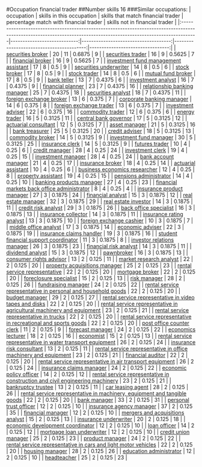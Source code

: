 #Occupation financial trader
##Number skills 16
###Similar occupations:
| occupation                                                                                                                                                        |   skills in this occupation |   skills that match financial trader |   percentage match with financial trader |   skills not in financial trader |
|:------------------------------------------------------------------------------------------------------------------------------------------------------------------|----------------------------:|-------------------------------------:|-----------------------------------------:|---------------------------------:|
| [securities broker](securities_broker.md)                                                                                                                         |                          20 |                                   11 |                                   0.6875 |                                9 |
| [securities trader](securities_trader.md)                                                                                                                         |                          16 |                                    9 |                                   0.5625 |                                7 |
| [financial broker](financial_broker.md)                                                                                                                           |                          16 |                                    9 |                                   0.5625 |                                7 |
| [investment fund management assistant](investment_fund_management_assistant.md)                                                                                   |                          17 |                                    8 |                                   0.5    |                                9 |
| [securities underwriter](securities_underwriter.md)                                                                                                               |                          14 |                                    8 |                                   0.5    |                                6 |
| [stock broker](stock_broker.md)                                                                                                                                   |                          17 |                                    8 |                                   0.5    |                                9 |
| [stock trader](stock_trader.md)                                                                                                                                   |                          14 |                                    8 |                                   0.5    |                                6 |
| [mutual fund broker](mutual_fund_broker.md)                                                                                                                       |                          17 |                                    8 |                                   0.5    |                                9 |
| [bank teller](bank_teller.md)                                                                                                                                     |                          13 |                                    7 |                                   0.4375 |                                6 |
| [investment analyst](investment_analyst.md)                                                                                                                       |                          16 |                                    7 |                                   0.4375 |                                9 |
| [financial planner](financial_planner.md)                                                                                                                         |                          23 |                                    7 |                                   0.4375 |                               16 |
| [relationship banking manager](relationship_banking_manager.md)                                                                                                   |                          25 |                                    7 |                                   0.4375 |                               18 |
| [securities analyst](securities_analyst.md)                                                                                                                       |                          18 |                                    7 |                                   0.4375 |                               11 |
| [foreign exchange broker](foreign_exchange_broker.md)                                                                                                             |                          13 |                                    6 |                                   0.375  |                                7 |
| [corporate banking manager](corporate_banking_manager.md)                                                                                                         |                          14 |                                    6 |                                   0.375  |                                8 |
| [foreign exchange trader](foreign_exchange_trader.md)                                                                                                             |                          13 |                                    6 |                                   0.375  |                                7 |
| [investment adviser](investment_adviser.md)                                                                                                                       |                          22 |                                    6 |                                   0.375  |                               16 |
| [commodity trader](commodity_trader.md)                                                                                                                           |                          12 |                                    6 |                                   0.375  |                                6 |
| [energy trader](energy_trader.md)                                                                                                                                 |                          16 |                                    5 |                                   0.3125 |                               11 |
| [central bank governor](central_bank_governor.md)                                                                                                                 |                          17 |                                    5 |                                   0.3125 |                               12 |
| [actuarial consultant](actuarial_consultant.md)                                                                                                                   |                          12 |                                    5 |                                   0.3125 |                                7 |
| [asset manager](asset_manager.md)                                                                                                                                 |                          21 |                                    5 |                                   0.3125 |                               16 |
| [bank treasurer](bank_treasurer.md)                                                                                                                               |                          25 |                                    5 |                                   0.3125 |                               20 |
| [credit adviser](credit_adviser.md)                                                                                                                               |                          18 |                                    5 |                                   0.3125 |                               13 |
| [commodity broker](commodity_broker.md)                                                                                                                           |                          14 |                                    5 |                                   0.3125 |                                9 |
| [investment fund manager](investment_fund_manager.md)                                                                                                             |                          30 |                                    5 |                                   0.3125 |                               25 |
| [insurance clerk](insurance_clerk.md)                                                                                                                             |                          14 |                                    5 |                                   0.3125 |                                9 |
| [futures trader](futures_trader.md)                                                                                                                               |                          10 |                                    4 |                                   0.25   |                                6 |
| [credit manager](credit_manager.md)                                                                                                                               |                          28 |                                    4 |                                   0.25   |                               24 |
| [investment clerk](investment_clerk.md)                                                                                                                           |                          19 |                                    4 |                                   0.25   |                               15 |
| [investment manager](investment_manager.md)                                                                                                                       |                          28 |                                    4 |                                   0.25   |                               24 |
| [bank account manager](bank_account_manager.md)                                                                                                                   |                          21 |                                    4 |                                   0.25   |                               17 |
| [insurance broker](insurance_broker.md)                                                                                                                           |                          18 |                                    4 |                                   0.25   |                               14 |
| [actuarial assistant](actuarial_assistant.md)                                                                                                                     |                          10 |                                    4 |                                   0.25   |                                6 |
| [business economics researcher](business_economics_researcher.md)                                                                                                 |                          12 |                                    4 |                                   0.25   |                                8 |
| [property assistant](property_assistant.md)                                                                                                                       |                          19 |                                    4 |                                   0.25   |                               15 |
| [pensions administrator](pensions_administrator.md)                                                                                                               |                          14 |                                    4 |                                   0.25   |                               10 |
| [banking products manager](banking_products_manager.md)                                                                                                           |                          27 |                                    4 |                                   0.25   |                               23 |
| [financial markets back office administrator](financial_markets_back_office_administrator.md)                                                                     |                           8 |                                    4 |                                   0.25   |                                4 |
| [insurance product manager](insurance_product_manager.md)                                                                                                         |                          27 |                                    3 |                                   0.1875 |                               24 |
| [financial analyst](financial_analyst.md)                                                                                                                         |                          15 |                                    3 |                                   0.1875 |                               12 |
| [real estate manager](real_estate_manager.md)                                                                                                                     |                          32 |                                    3 |                                   0.1875 |                               29 |
| [real estate investor](real_estate_investor.md)                                                                                                                   |                          14 |                                    3 |                                   0.1875 |                               11 |
| [credit risk analyst](credit_risk_analyst.md)                                                                                                                     |                          29 |                                    3 |                                   0.1875 |                               26 |
| [back office specialist](back_office_specialist.md)                                                                                                               |                          16 |                                    3 |                                   0.1875 |                               13 |
| [insurance collector](insurance_collector.md)                                                                                                                     |                          14 |                                    3 |                                   0.1875 |                               11 |
| [insurance rating analyst](insurance_rating_analyst.md)                                                                                                           |                          13 |                                    3 |                                   0.1875 |                               10 |
| [foreign exchange cashier](foreign_exchange_cashier.md)                                                                                                           |                          10 |                                    3 |                                   0.1875 |                                7 |
| [middle office analyst](middle_office_analyst.md)                                                                                                                 |                          17 |                                    3 |                                   0.1875 |                               14 |
| [economic adviser](economic_adviser.md)                                                                                                                           |                          22 |                                    3 |                                   0.1875 |                               19 |
| [insurance claims handler](insurance_claims_handler.md)                                                                                                           |                          19 |                                    3 |                                   0.1875 |                               16 |
| [student financial support coordinator](student_financial_support_coordinator.md)                                                                                 |                          11 |                                    3 |                                   0.1875 |                                8 |
| [investor relations manager](investor_relations_manager.md)                                                                                                       |                          26 |                                    3 |                                   0.1875 |                               23 |
| [financial risk analyst](financial_risk_analyst.md)                                                                                                               |                          14 |                                    3 |                                   0.1875 |                               11 |
| [dividend analyst](dividend_analyst.md)                                                                                                                           |                          15 |                                    3 |                                   0.1875 |                               12 |
| [pawnbroker](pawnbroker.md)                                                                                                                                       |                          16 |                                    3 |                                   0.1875 |                               13 |
| [consumer rights advisor](consumer_rights_advisor.md)                                                                                                             |                          13 |                                    2 |                                   0.125  |                               11 |
| [market research analyst](market_research_analyst.md)                                                                                                             |                          22 |                                    2 |                                   0.125  |                               20 |
| [property acquisitions manager](property_acquisitions_manager.md)                                                                                                 |                          25 |                                    2 |                                   0.125  |                               23 |
| [rental service representative](rental_service_representative.md)                                                                                                 |                          22 |                                    2 |                                   0.125  |                               20 |
| [mortgage broker](mortgage_broker.md)                                                                                                                             |                          22 |                                    2 |                                   0.125  |                               20 |
| [foreclosure specialist](foreclosure_specialist.md)                                                                                                               |                          15 |                                    2 |                                   0.125  |                               13 |
| [risk manager](risk_manager.md)                                                                                                                                   |                          28 |                                    2 |                                   0.125  |                               26 |
| [fundraising manager](fundraising_manager.md)                                                                                                                     |                          24 |                                    2 |                                   0.125  |                               22 |
| [rental service representative in personal and household goods](rental_service_representative_in_personal_and_household_goods.md)                                 |                          22 |                                    2 |                                   0.125  |                               20 |
| [budget manager](budget_manager.md)                                                                                                                               |                          29 |                                    2 |                                   0.125  |                               27 |
| [rental service representative in video tapes and disks](rental_service_representative_in_video_tapes_and_disks.md)                                               |                          22 |                                    2 |                                   0.125  |                               20 |
| [rental service representative in agricultural machinery and equipment](rental_service_representative_in_agricultural_machinery_and_equipment.md)                 |                          23 |                                    2 |                                   0.125  |                               21 |
| [rental service representative in trucks](rental_service_representative_in_trucks.md)                                                                             |                          22 |                                    2 |                                   0.125  |                               20 |
| [rental service representative in recreational and sports goods](rental_service_representative_in_recreational_and_sports_goods.md)                               |                          22 |                                    2 |                                   0.125  |                               20 |
| [post office counter clerk](post_office_counter_clerk.md)                                                                                                         |                          11 |                                    2 |                                   0.125  |                                9 |
| [forecast manager](forecast_manager.md)                                                                                                                           |                          24 |                                    2 |                                   0.125  |                               22 |
| [economics lecturer](economics_lecturer.md)                                                                                                                       |                          18 |                                    2 |                                   0.125  |                               16 |
| [economist](economist.md)                                                                                                                                         |                          15 |                                    2 |                                   0.125  |                               13 |
| [rental service representative in water transport equipment](rental_service_representative_in_water_transport_equipment.md)                                       |                          26 |                                    2 |                                   0.125  |                               24 |
| [insurance risk consultant](insurance_risk_consultant.md)                                                                                                         |                          13 |                                    2 |                                   0.125  |                               11 |
| [rental service representative in office machinery and equipment](rental_service_representative_in_office_machinery_and_equipment.md)                             |                          23 |                                    2 |                                   0.125  |                               21 |
| [financial auditor](financial_auditor.md)                                                                                                                         |                          22 |                                    2 |                                   0.125  |                               20 |
| [rental service representative in air transport equipment](rental_service_representative_in_air_transport_equipment.md)                                           |                          26 |                                    2 |                                   0.125  |                               24 |
| [insurance claims manager](insurance_claims_manager.md)                                                                                                           |                          24 |                                    2 |                                   0.125  |                               22 |
| [economic policy officer](economic_policy_officer.md)                                                                                                             |                          14 |                                    2 |                                   0.125  |                               12 |
| [rental service representative in construction and civil engineering machinery](rental_service_representative_in_construction_and_civil_engineering_machinery.md) |                          23 |                                    2 |                                   0.125  |                               21 |
| [bankruptcy trustee](bankruptcy_trustee.md)                                                                                                                       |                          13 |                                    2 |                                   0.125  |                               11 |
| [car leasing agent](car_leasing_agent.md)                                                                                                                         |                          28 |                                    2 |                                   0.125  |                               26 |
| [rental service representative in machinery, equipment and tangible goods](rental_service_representative_in_machinery,_equipment_and_tangible_goods.md)           |                          22 |                                    2 |                                   0.125  |                               20 |
| [bank manager](bank_manager.md)                                                                                                                                   |                          33 |                                    2 |                                   0.125  |                               31 |
| [personal trust officer](personal_trust_officer.md)                                                                                                               |                          12 |                                    2 |                                   0.125  |                               10 |
| [insurance agency manager](insurance_agency_manager.md)                                                                                                           |                          37 |                                    2 |                                   0.125  |                               35 |
| [financial manager](financial_manager.md)                                                                                                                         |                          12 |                                    2 |                                   0.125  |                               10 |
| [mergers and acquisitions analyst](mergers_and_acquisitions_analyst.md)                                                                                           |                          15 |                                    2 |                                   0.125  |                               13 |
| [insurance underwriter](insurance_underwriter.md)                                                                                                                 |                          20 |                                    2 |                                   0.125  |                               18 |
| [economic development coordinator](economic_development_coordinator.md)                                                                                           |                          12 |                                    2 |                                   0.125  |                               10 |
| [loan officer](loan_officer.md)                                                                                                                                   |                          14 |                                    2 |                                   0.125  |                               12 |
| [mortgage loan underwriter](mortgage_loan_underwriter.md)                                                                                                         |                          12 |                                    2 |                                   0.125  |                               10 |
| [credit union manager](credit_union_manager.md)                                                                                                                   |                          25 |                                    2 |                                   0.125  |                               23 |
| [product manager](product_manager.md)                                                                                                                             |                          24 |                                    2 |                                   0.125  |                               22 |
| [rental service representative in cars and light motor vehicles](rental_service_representative_in_cars_and_light_motor_vehicles.md)                               |                          22 |                                    2 |                                   0.125  |                               20 |
| [housing manager](housing_manager.md)                                                                                                                             |                          28 |                                    2 |                                   0.125  |                               26 |
| [education administrator](education_administrator.md)                                                                                                             |                          12 |                                    2 |                                   0.125  |                               10 |
| [headteacher](headteacher.md)                                                                                                                                     |                          25 |                                    2 |                                   0.125  |                               23 |
